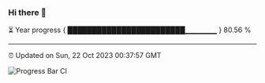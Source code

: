### Hi there 👋

⏳ Year progress { ████████████████████████▁▁▁▁▁▁ } 80.56 %

---

⏰ Updated on Sun, 22 Oct 2023 00:37:57 GMT

![Progress Bar CI](https://github.com/Shyam-Makwana/GitHub-Actions-Demo/workflows/Progress%20Bar%20CI/badge.svg)
